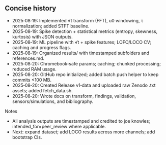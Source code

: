 ## Concise history
- 2025‑08‑19: Implemented √t transform (FFT), u0 windowing, τ normalization; added STFT baseline.
- 2025‑08‑19: Spike detection + statistical metrics (entropy, skewness, kurtosis) with JSON outputs.
- 2025‑08‑19: ML pipeline with √t + spike features; LOFO/LOCO CV; caching and progress flags.
- 2025‑08‑19: Organized results/ with timestamped subfolders and references.md.
- 2025‑08‑20: Chromebook‑safe params; caching; chunked processing; reduced RAM usage.
- 2025‑08‑20: GitHub repo initialized; added batch push helper to keep commits ≤100 MB.
- 2025‑08‑20: Created Release v1‑data and uploaded raw Zenodo .txt assets; added fetch_data.sh.
- 2025‑08‑20: Wrote docs on transform, findings, validation, sensors/simulations, and bibliography.

Notes
- All analysis outputs are timestamped and credited to joe knowles; intended_for=peer_review where applicable.
- Next: expand dataset; add LOCO results across more channels; add bootstrap CIs.
